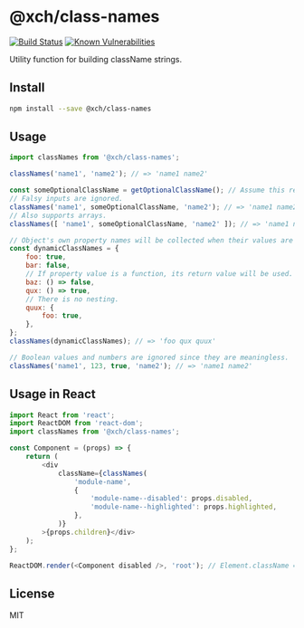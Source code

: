 # @xch/class-names

[![Build Status](https://travis-ci.com/Zodiase/class-names.svg?branch=master)](https://travis-ci.com/Zodiase/class-names)
[![Known Vulnerabilities](https://snyk.io/test/github/Zodiase/class-names/badge.svg?targetFile=package.json)](https://snyk.io/test/github/Zodiase/class-names?targetFile=package.json)

Utility function for building className strings.

## Install

```Bash
npm install --save @xch/class-names
```

## Usage

```JavaScript
import classNames from '@xch/class-names';

classNames('name1', 'name2'); // => 'name1 name2'

const someOptionalClassName = getOptionalClassName(); // Assume this returns `null` or `false`.
// Falsy inputs are ignored.
classNames('name1', someOptionalClassName, 'name2'); // => 'name1 name2'
// Also supports arrays.
classNames([ 'name1', someOptionalClassName, 'name2' ]); // => 'name1 name2'

// Object's own property names will be collected when their values are truthy.
const dynamicClassNames = {
    foo: true,
    bar: false,
    // If property value is a function, its return value will be used.
    baz: () => false,
    qux: () => true,
    // There is no nesting.
    quux: {
        foo: true,
    },
};
classNames(dynamicClassNames); // => 'foo qux quux'

// Boolean values and numbers are ignored since they are meaningless.
classNames('name1', 123, true, 'name2'); // => 'name1 name2'
```

## Usage in React

```JavaScript
import React from 'react';
import ReactDOM from 'react-dom';
import classNames from '@xch/class-names';

const Component = (props) => {
    return (
        <div
            className={classNames(
                'module-name',
                {
                    'module-name--disabled': props.disabled,
                    'module-name--highlighted': props.highlighted,
                },
            )}
        >{props.children}</div>
    );
};

ReactDOM.render(<Component disabled />, 'root'); // Element.className => 'module-name module-name--disabled'
```

## License

MIT
